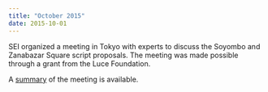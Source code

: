```yaml
---
title: "October 2015"
date: 2015-10-01
---
```


SEI organized a meeting in Tokyo with experts to discuss the Soyombo and Zanabazar Square script proposals. The meeting was made possible through a grant from the Luce Foundation.

A [summary](http://www.unicode.org/L2/L2015/15249-mongolia-mtg-rept.pdf) of the meeting is available.